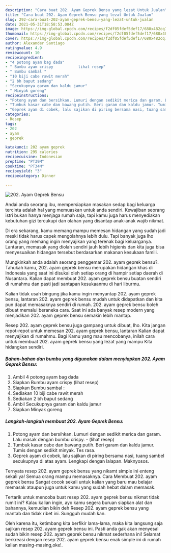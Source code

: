 ```yaml
---
description: "Cara buat 202. Ayam Geprek Bensu yang lezat Untuk Jualan"
title: "Cara buat 202. Ayam Geprek Bensu yang lezat Untuk Jualan"
slug: 292-cara-buat-202-ayam-geprek-bensu-yang-lezat-untuk-jualan
date: 2021-05-31T18:58:53.084Z
image: https://img-global.cpcdn.com/recipes/f2df05fdef5def17/680x482cq70/202-ayam-geprek-bensu-foto-resep-utama.jpg
thumbnail: https://img-global.cpcdn.com/recipes/f2df05fdef5def17/680x482cq70/202-ayam-geprek-bensu-foto-resep-utama.jpg
cover: https://img-global.cpcdn.com/recipes/f2df05fdef5def17/680x482cq70/202-ayam-geprek-bensu-foto-resep-utama.jpg
author: Alexander Santiago
ratingvalue: 4.9
reviewcount: 10
recipeingredient:
- "4 potong ayam bag dada"
- " Bumbu ayam crispy           lihat resep"
- " Bumbu sambal "
- "10 biji cabe rawit merah"
- "2 bh baput sedang"
- "Secukupnya garam dan kaldu jamur"
- " Minyak goreng"
recipeinstructions:
- "Potong ayam dan bersihkan. Lumuri dengan sedikit merica dan garam. Lalu masak dengan bumbu crispy.           (lihat resep)"
- "Tumbuk kasar cabe dan bawang putih. Beri garam dan kaldu jamur. Tumis dengan sedikit minyak. Tes rasa."
- "Geprek ayam di cobek, lalu sajikan di piring bersama nasi, tuang sambel secukupnya di atas ayam. Lengkapi dengan lalapan. Maknyosos."
categories:
- Resep
tags:
- 202
- ayam
- geprek

katakunci: 202 ayam geprek 
nutrition: 295 calories
recipecuisine: Indonesian
preptime: "PT39M"
cooktime: "PT34M"
recipeyield: "3"
recipecategory: Dinner

---
```



![202. Ayam Geprek Bensu](https://img-global.cpcdn.com/recipes/f2df05fdef5def17/680x482cq70/202-ayam-geprek-bensu-foto-resep-utama.jpg)

Andai anda seorang ibu, mempersiapkan masakan sedap bagi keluarga tercinta adalah hal yang memuaskan untuk anda sendiri. Kewajiban seorang istri bukan hanya menjaga rumah saja, tapi kamu juga harus menyediakan kebutuhan gizi tercukupi dan olahan yang disantap anak-anak wajib nikmat.

Di era  sekarang, kamu memang mampu memesan hidangan yang sudah jadi meski tidak harus capek mengolahnya lebih dulu. Tapi banyak juga lho orang yang memang ingin menyajikan yang terenak bagi keluarganya. Lantaran, memasak yang diolah sendiri jauh lebih higienis dan kita juga bisa menyesuaikan hidangan tersebut berdasarkan makanan kesukaan famili. 



Mungkinkah anda adalah seorang penggemar 202. ayam geprek bensu?. Tahukah kamu, 202. ayam geprek bensu merupakan hidangan khas di Indonesia yang saat ini disukai oleh setiap orang di hampir setiap daerah di Nusantara. Kalian dapat membuat 202. ayam geprek bensu buatan sendiri di rumahmu dan pasti jadi santapan kesukaanmu di hari liburmu.

Kalian tidak usah bingung jika kamu ingin menyantap 202. ayam geprek bensu, lantaran 202. ayam geprek bensu mudah untuk didapatkan dan kita pun dapat memasaknya sendiri di rumah. 202. ayam geprek bensu boleh dibuat memalui beraneka cara. Saat ini ada banyak resep modern yang menjadikan 202. ayam geprek bensu semakin lebih mantap.

Resep 202. ayam geprek bensu juga gampang untuk dibuat, lho. Kita jangan repot-repot untuk memesan 202. ayam geprek bensu, lantaran Kalian dapat menyajikan di rumahmu. Bagi Kamu yang mau mencobanya, inilah cara untuk membuat 202. ayam geprek bensu yang lezat yang mampu Kita hidangkan sendiri.

<!--inarticleads1-->

##### Bahan-bahan dan bumbu yang digunakan dalam menyiapkan 202. Ayam Geprek Bensu:

1. Ambil 4 potong ayam bag dada
1. Siapkan  Bumbu ayam crispy           (lihat resep)
1. Siapkan  Bumbu sambal :
1. Sediakan 10 biji cabe rawit merah
1. Sediakan 2 bh baput sedang
1. Ambil Secukupnya garam dan kaldu jamur
1. Siapkan  Minyak goreng




<!--inarticleads2-->

##### Langkah-langkah membuat 202. Ayam Geprek Bensu:

1. Potong ayam dan bersihkan. Lumuri dengan sedikit merica dan garam. Lalu masak dengan bumbu crispy. -           (lihat resep)
1. Tumbuk kasar cabe dan bawang putih. Beri garam dan kaldu jamur. Tumis dengan sedikit minyak. Tes rasa.
1. Geprek ayam di cobek, lalu sajikan di piring bersama nasi, tuang sambel secukupnya di atas ayam. Lengkapi dengan lalapan. Maknyosos.




Ternyata resep 202. ayam geprek bensu yang nikamt simple ini enteng sekali ya! Semua orang mampu memasaknya. Cara Membuat 202. ayam geprek bensu Sangat cocok sekali untuk kalian yang baru mau belajar memasak ataupun juga untuk kamu yang sudah hebat dalam memasak.

Tertarik untuk mencoba buat resep 202. ayam geprek bensu nikmat tidak rumit ini? Kalau kalian ingin, ayo kamu segera buruan siapkan alat dan bahannya, kemudian bikin deh Resep 202. ayam geprek bensu yang mantab dan tidak ribet ini. Sungguh mudah kan. 

Oleh karena itu, ketimbang kita berfikir lama-lama, maka kita langsung saja sajikan resep 202. ayam geprek bensu ini. Pasti anda gak akan menyesal sudah bikin resep 202. ayam geprek bensu nikmat sederhana ini! Selamat berkreasi dengan resep 202. ayam geprek bensu enak simple ini di rumah kalian masing-masing,oke!.

